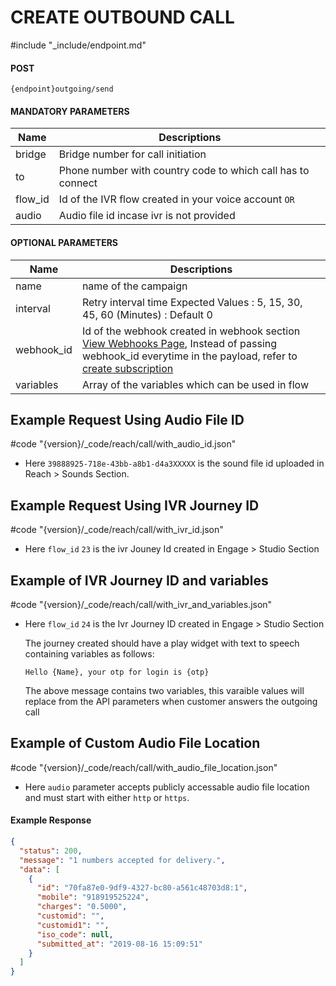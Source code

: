# CREATE OUTBOUND CALL
#include "_include/endpoint.md"

#### POST

```
{endpoint}outgoing/send
```

#### MANDATORY PARAMETERS

| Name    | Descriptions                                                |
| ------- | ----------------------------------------------------------- |
| bridge  | Bridge number for call initiation                           |
| to      | Phone number with country code to which call has to connect |
| flow_id | Id of the IVR flow created in your voice account `OR`       |
| audio   | Audio file id incase ivr is not provided                    |

#### OPTIONAL PARAMETERS

| Name       | Descriptions                                                                  |
| ---------- | ----------------------------------------------------------------------------- |
| name       | name of the campaign                                                          |
| interval   | Retry interval time Expected Values : 5, 15, 30, 45, 60 (Minutes) : Default 0 |
| webhook_id | Id of the webhook created in webhook section [View Webhooks Page](/webhooks), Instead of passing webhook_id everytime in the payload, refer to [create subscription](/docs/{version}/subscriptions#content-create-subscription)  |
| variables  | Array of the variables which can be used in flow                              |

## Example Request Using Audio File ID

#code "{version}/_code/reach/call/with_audio_id.json"

- Here `39888925-718e-43bb-a8b1-d4a3XXXXX` is the sound file id uploaded in Reach > Sounds Section.

## Example Request Using IVR Journey ID

#code "{version}/_code/reach/call/with_ivr_id.json"

- Here `flow_id` `23` is the ivr Jouney Id created in Engage > Studio Section

## Example of IVR Journey ID and variables

#code "{version}/_code/reach/call/with_ivr_and_variables.json"

- Here `flow_id` `24` is the Ivr Journey ID created in Engage > Studio Section

  The journey created should have a play widget with text to speech containing variables as follows:

  `Hello {Name}, your otp for login is {otp}`

  The above message contains two variables, this varaible values will replace from the API parameters when customer answers the outgoing call

## Example of Custom Audio File Location

#code "{version}/_code/reach/call/with_audio_file_location.json"

- Here `audio` parameter accepts publicly accessable audio file location and must start with either `http` or `https`.

#### Example Response

```json
{
  "status": 200,
  "message": "1 numbers accepted for delivery.",
  "data": [
    {
      "id": "70fa87e0-9df9-4327-bc80-a561c48703d8:1",
      "mobile": "918919525224",
      "charges": "0.5000",
      "customid": "",
      "customid1": "",
      "iso_code": null,
      "submitted_at": "2019-08-16 15:09:51"
    }
  ]
}
```
